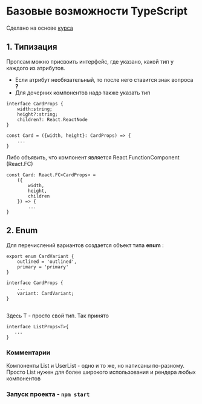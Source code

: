 # Базовые возможности TypeScript
Сделано на основе [курса](https://www.youtube.com/watch?v=92qcfeWxtnY&t=118s)
## 1. Типизация
Пропсам можно присвоить интерфейс, где указано, какой тип у каждого из атрибутов.

- Если атрибут необязательный, то после него ставится знак вопроса  **?**
- Для дочерних компонентов надо также указать тип

```
interface CardProps {
    width:string;
    height?:string;
    children?: React.ReactNode
} 
```
```
const Card = ({width, height}: CardProps) => { 
    ...
}
```

Либо объявить, что компонент является React.FunctionComponent (React.FC)

```
const Card: React.FC<CardProps> = 
    ({
        width, 
        height, 
        children
    }) => {
        ...
}  
```
## 2. Enum

Для перечислений вариантов создается объект типа **enum** :
```
export enum CardVariant {
    outlined = 'outlined',
    primary = 'primary'
}

interface CardProps {
    ...
    variant: CardVariant;
} 
```

## <T>

Здесь Т - просто свой тип. Так принято
```
interface ListProps<T>{
   ... 
}
```

### Комментарии
Компоненты List и UserList - одно и то же, но написаны по-разному. Просто List нужен для более широкого использования и рендера любых компонентов
### Запуск проекта - `npm start`
